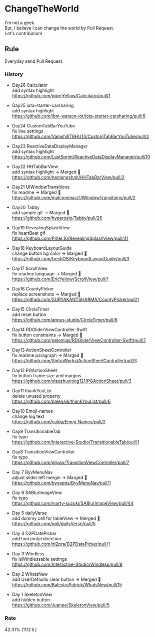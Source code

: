 # ChangeTheWorld
I'm not a geek.  
But, I believe I can change the world by Pull Request.  
Let's contribution!

## Rule
Everyday send Pull Request.

### History
* Day26 Calculator  
add syntax highlight    
https://github.com/jokerYellow/Calculator/pull/1

* Day25 iota-starter-carsharing  
add syntax highlight    
https://github.com/ibm-watson-iot/iota-starter-carsharing/pull/6

* Day24 CustomTabBarYouTube  
fix line settings  
https://github.com/VamshiIITBHU14/CustomTabBarYouTube/pull/2

* Day23 ReactiveDataDisplayManager  
add syntax highlight  
https://github.com/LastSprint/ReactiveDataDisplayManager/pull/10

* Day22 HHTabBarView  
add syntax highlight -> Marged 🎉  
https://github.com/hemangshah/HHTabBarView/pull/2  

* Day21 UIWindowTransitions  
fix readme -> Marged 🎉  
https://github.com/malcommac/UIWindowTransitions/pull/2  

* Day20 Tabby  
add sample.gif -> Marged 🎉  
https://github.com/hyperoslo/Tabby/pull/26

* Day19 RevealingSplashView  
fix heartBeat gif  
https://github.com/PiXeL16/RevealingSplashView/pull/41

* Day18 KeyboardLayoutGuide  
change button bg color -> Marged 🎉   
https://github.com/freshOS/KeyboardLayoutGuide/pull/3

* Day17 ScrollView  
fix readme language -> Marged 🎉   
https://github.com/EricYellow/ScrollView/pull/1

* Day16 CountyPicker  
replace screenshots -> Marged 🎉  
https://github.com/SURYAKANTSHARMA/CountyPicker/pull/1 

* Day15 CircleTimer  
add reset button  
https://github.com/appus-studio/CircleTimer/pull/6

* Day14 RDGliderViewController-Swift   
fix button constraints -> Marged 🎉  
https://github.com/gelemias/RDGliderViewController-Swift/pull/7

* Day13 ActionSheetController  
fix readme paragraph -> Marged 🎉  
https://github.com/SintraWorks/ActionSheetController/pull/3

* Day12 PGActionSheet  
fix button frame size and margins  
https://github.com/xiaozhuxiong121/PGActionSheet/pull/3

* Day11 thankYouList  
delete unused property  
https://github.com/balenaik/thankYouList/pull/6

* Day10 Emoji-names  
change log text  
https://github.com/calda/Emoji-Names/pull/2

* Day9 TransitionableTab  
fix typo  
https://github.com/Interactive-Studio/TransitionableTab/pull/1

* Day8 TransitionViewController  
fix typo  
https://github.com/gliyao/TransitionViewController/pull/7

* Day 7 ByvMenuNav  
adjust slider left mergin -> Marged 🎉  
https://github.com/byvapps/ByvMenuNav/pull/1

* Day 6 SABlurImageView  
fix typo  
https://github.com/marty-suzuki/SABlurImageView/pull/44

* Day 5 dailyVerse  
add dummy cell for tableView -> Merged 🎉  
https://github.com/qoli/dailyVerse/pull/5

* Day 4 D2PDatePicker  
add horizontal direction  
https://github.com/di2pra/D2PDatePicker/pull/1

* Day 3 Windless  
fix isWindlessable settings  
https://github.com/Interactive-Studio/Windless/pull/8

* Day 2 WhatsNew  
add UserDefaults clear button -> Merged 🎉  
https://github.com/BalestraPatrick/WhatsNew/pull/15

* Day 1 SkeletonView  
add hidden button  
https://github.com/Juanpe/SkeletonView/pull/5

### Rate
42.31% (11/2６)
